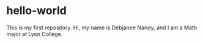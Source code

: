 # hello-world
This is my first repository.
Hi, my name is Debjanee Nandy, and I am a Math major at Lyon College.
